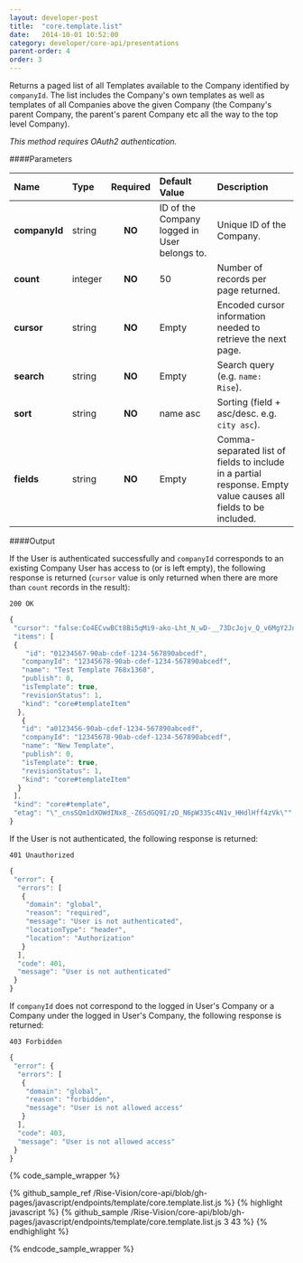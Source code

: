 ```yaml
---
layout: developer-post
title:  "core.template.list"
date:   2014-10-01 10:52:00
category: developer/core-api/presentations
parent-order: 4
order: 3
---
```


Returns a paged list of all Templates available to the Company identified by `companyId`.
The list includes the Company's own templates as well as templates of all Companies above the given Company (the Company's parent Company, the parent's parent Company etc all the way to the top level Company).

*This method requires OAuth2 authentication.*

####Parameters

| Name    | Type   | Required | Default Value | Description |
|:--------|:-------|:--------:|:--------------|:------------|
| **companyId**  | string |  **NO**  | ID of the Company logged in User belongs to. | Unique ID of the Company. |
| **count**  | integer |  **NO**  | 50 | Number of records per page returned. |
| **cursor**  | string |  **NO**  | Empty | Encoded cursor information needed to retrieve the next page. |
| **search**  | string |  **NO**  | Empty | Search query (e.g. `name: Rise`). |
| **sort**  | string |  **NO**  | name asc | Sorting (field + asc/desc. e.g. `city asc`). |
| **fields**  | string |  **NO**  | Empty | Comma-separated list of fields to include in a partial response. Empty value causes all fields to be included. |

####Output

If the User is authenticated successfully and `companyId` corresponds to an existing Company User has access to (or is left empty), the following response is returned (`cursor` value is only returned when there are more than `count` records in the result):

```200 OK```

```javascript
{
 "cursor": "false:Co4ECvwBCt8Bi5qMi9-ako-Lht_N_wD-__73DcJojv_Q_v6MgY2JnpyQjZrSi5qMi_8AdG2goJmLjKCg_wBdno-fmpGYlpGa_wBz5G2WkZuah_8AXZyQkYua4YvRjJyXdpuKk5qMm8zMyMzPye3Sm87NyfLLmc3L0sbJz8fSxpnPm8_LmZgKnMnN_wBzdG2bkJyglgv_AF3HyJ7NyM_Gz9LOzM-s0fvJy8zSnc7OndLJxsrIz8vLzMvOnZ3_AgN_x8iezcjPxs_SzszPddLLycvM0p3Ozp3SycbKyM_Ly8zLzp2d_wD__hAEIUxzDvWz2xm8UABaCwnjglzio-oc6BABEg1Eb2N1bWVudEluZGV4Gq4BKEFORCAoSVMgImN1c3RvbWVyX25hbWUiICJhcHBlbmdpbmUiKSAoSVMgImdyb3VwX25hbWUiICJzfnJ2YWNvcmUtdGVzdCIpIChJUyAibmFtZXNwYWNlIiAiIikgKElTICJpbmRleF9uYW1lIiAiY29udGVudC5zY2hlZHVsZXNkMzM3MzA0Mi1kMTI1LTRmMjQtOTYwOC05ZjBkMDRmYzVjNjIiKSAoVFJVRSkpOhQKDihUIHN0ZXh0X25hbWUpEAAiAEocCAA6FXN0OmJ0aV9nZW5lcmljX3Njb3JlckDoB1IZCgwoTiBvcmRlcl9pZCkQARkAAAAAAADw_w",
 "items": [
 {
    "id": "01234567-90ab-cdef-1234-567890abcedf",
   "companyId": "12345678-90ab-cdef-1234-567890abcedf",
   "name": "Test Template 768x1360",
   "publish": 0,
   "isTemplate": true,
   "revisionStatus": 1,
   "kind": "core#templateItem"
  },
   {
   "id": "a0123456-90ab-cdef-1234-567890abcedf",
   "companyId": "12345678-90ab-cdef-1234-567890abcedf",
   "name": "New Template",
   "publish": 0,
   "isTemplate": true,
   "revisionStatus": 1,
   "kind": "core#templateItem"
  }
 ],
 "kind": "core#template",
 "etag": "\"_cnsSQm1dXOWdINx8_-Z6SdGQ9I/zD_N6pW335c4N1v_HHdlHff4zVk\""
}
```

If the User is not authenticated, the following response is returned:

```401 Unauthorized```

```javascript
{
 "error": {
  "errors": [
   {
    "domain": "global",
    "reason": "required",
    "message": "User is not authenticated",
    "locationType": "header",
    "location": "Authorization"
   }
  ],
  "code": 401,
  "message": "User is not authenticated"
 }
}
```

If `companyId` does not correspond to the logged in User's Company or a Company under the logged in User's Company, the following response is returned:

```403 Forbidden```

```javascript
{
 "error": {
  "errors": [
   {
    "domain": "global",
    "reason": "forbidden",
    "message": "User is not allowed access"
   }
  ],
  "code": 403,
  "message": "User is not allowed access"
 }
}
```

{% code_sample_wrapper %}

{% github_sample_ref /Rise-Vision/core-api/blob/gh-pages/javascript/endpoints/template/core.template.list.js %}
{% highlight javascript %}
{% github_sample /Rise-Vision/core-api/blob/gh-pages/javascript/endpoints/template/core.template.list.js 3 43 %}
{% endhighlight %}

{% endcode_sample_wrapper  %}